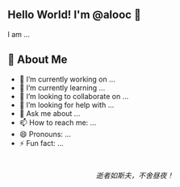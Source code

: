 ## Hello World! I'm @alooc 👋
I am ...



## 📘 About Me

- 🔭 I’m currently working on ...
- 🌱 I’m currently learning ...
- 👯 I’m looking to collaborate on ...
- 🤔 I’m looking for help with ...
- 💬 Ask me about ...
- 📫 How to reach me: ...
- 😄 Pronouns: ...
- ⚡ Fun fact: ...


#
<p align="center">
   <i>逝者如斯夫，不舍昼夜！</i>




<!--
**alooc/alooc** is a ✨ _special_ ✨ repository because its `README.md` (this file) appears on your GitHub profile.

Here are some ideas to get you started:

- 🔭 I’m currently working on ...
- 🌱 I’m currently learning ...
- 👯 I’m looking to collaborate on ...
- 🤔 I’m looking for help with ...
- 💬 Ask me about ...
- 📫 How to reach me: ...
- 😄 Pronouns: ...
- ⚡ Fun fact: ...
-->

<!-- ![Alooc's GitHub stats](https://github-readme-stats.vercel.app/api?username=alooc&count_private=true&hide=stars&theme=dark) -->

